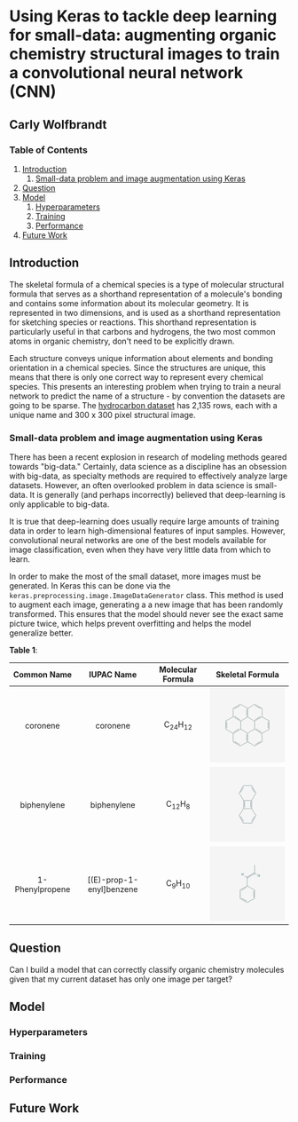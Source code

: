 # Using Keras to tackle deep learning for small-data: augmenting organic chemistry structural images to train a convolutional neural network (CNN)
## Carly Wolfbrandt

### Table of Contents
1. [Introduction](#Introduction)
    1. [Small-data problem and image augmentation using Keras](#small-data) 
2. [Question](#Question)
3. [Model](#model)
    1. [Hyperparameters](#hp)
    2. [Training](#train)
    3. [Performance](#performance)
4. [Future Work](#future_work)

## Introduction <a name="Introduction"></a>

The skeletal formula of a chemical species is a type of molecular structural formula that serves as a shorthand representation of a molecule's bonding and contains some information about its molecular geometry. It is represented in two dimensions, and is used as a shorthand representation for sketching species or reactions. This shorthand representation is particularly useful in that carbons and hydrogens, the two most common atoms in organic chemistry, don't need to be explicitly drawn.

Each structure conveys unique information about elements and bonding orientation in a chemical species. Since the structures are unique, this means that there is only one correct way to represent every chemical species. This presents an interesting problem when trying to train a neural network to predict the name of a structure - by convention the datasets are going to be sparse. The [hydrocarbon dataset](https://github.com/cwolfbrandt/csk_database/edit/master/README.md) has 2,135 rows, each with a unique name and 300 x 300 pixel structural image.

### Small-data problem and image augmentation using Keras <a name="small-data"></a>

There has been a recent explosion in research of modeling methods geared towards "big-data." Certainly, data science as a discipline has an obsession with big-data, as specialty methods are required to effectively analyze large datasets. However, an often overlooked problem in data science is small-data. It is generally (and perhaps incorrectly) believed that deep-learning is only applicable to big-data. 

It is true that deep-learning does usually require large amounts of training data in order to learn high-dimensional features of input samples. However, convolutional neural networks are one of the best models available for image classification, even when they have very little data from which to learn.

In order to make the most of the small dataset, more images must be generated. In Keras this can be done via the `keras.preprocessing.image.ImageDataGenerator` class. This method is used to augment each image, generating a a new image that has been randomly transformed. This ensures that the model should never see the exact same picture twice, which helps prevent overfitting and helps the model generalize better.

**Table 1**: 

| Common Name      | IUPAC Name |Molecular Formula | Skeletal Formula | 
| :-----------: | :-----------:| :-----------: | :----------:| 
| coronene      |  coronene | C<sub>24</sub>H<sub>12</sub> | ![](images/model_images/494155/494155.png) |
| biphenylene  | biphenylene | C<sub>12</sub>H<sub>8</sub> |![](images/model_images/497397/497397.png)|
|1-Phenylpropene | [(E)-prop-1-enyl]benzene | C<sub>9</sub>H<sub>10</sub>| ![](images/model_images/478708/478708.png)  |

## Question <a name="Question"></a>

Can I build a model that can correctly classify organic chemistry molecules given that my current dataset has only one image per target?

## Model <a name="model"></a>

### Hyperparameters  <a name="hp"></a>

### Training <a name="train"></a>

### Performance <a name="performance"></a>

## Future Work <a name="future_work"></a>

